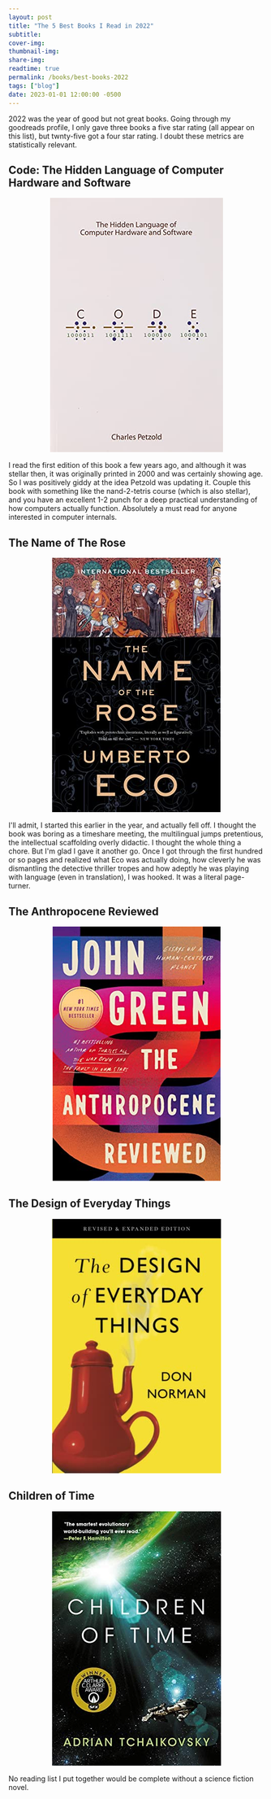 ```yaml
---
layout: post
title: "The 5 Best Books I Read in 2022"
subtitle:
cover-img:
thumbnail-img:
share-img:
readtime: true
permalink: /books/best-books-2022
tags: ["blog"]
date: 2023-01-01 12:00:00 -0500
---
```

2022 was the year of good but not great books. Going through my goodreads profile, I only gave three books a five star rating (all appear on this list), but twnty-five got a four star rating. I doubt these metrics are statistically relevant.

## Code: The Hidden Language of Computer Hardware and Software

<div style="text-align:center">
  <a href="/assets/img/books/code-cover.jpg">
    <img src="/assets/img/books/code-cover.jpg" alt="code-cover">
  </a>
</div>

I read the first edition of this book a few years ago, and although it was stellar then, it was originally printed in 2000 and was certainly showing age. So I was positively giddy at the idea Petzold was updating it. Couple this book with something like the nand-2-tetris course (which is also stellar), and you have an excellent 1-2 punch for a deep practical understanding of how computers actually function. Absolutely a must read for anyone interested in computer internals.

## The Name of The Rose

<div style="text-align:center">
  <a href="/assets/img/books/the-name-of-the-rose-cover.jpg">
    <img src="/assets/img/books/the-name-of-the-rose-cover.jpg" alt="code-cover">
  </a>
</div>

I'll admit, I started this earlier in the year, and actually fell off. I thought the book was boring as a timeshare meeting, the multilingual jumps pretentious, the intellectual scaffolding overly didactic. I thought the whole thing a chore. But I'm glad I gave it another go. Once I got through the first hundred or so pages and realized what Eco was actually doing, how cleverly he was dismantling the detective thriller tropes and how adeptly he was playing with language (even in translation), I was hooked. It was a literal page-turner.

## The Anthropocene Reviewed

<div style="text-align:center">
  <a href="/assets/img/books/anthropocene-cover.jpg">
    <img src="/assets/img/books/anthropocene-cover.jpg" alt="code-cover">
  </a>
</div>



## The Design of Everyday Things

<div style="text-align:center">
  <a href="/assets/img/books/the-design-of-everyday-things-cover.jpg">
    <img src="/assets/img/books/the-design-of-everyday-things-cover.jpg" alt="code-cover">
  </a>
</div>



## Children of Time

<div style="text-align:center">
  <a href="/assets/img/books/children-of-time-cover.jpg">
    <img src="/assets/img/books/children-of-time-cover.jpg" alt="code-cover">
  </a>
</div>

No reading list I put together would be complete without a science fiction novel.